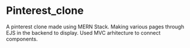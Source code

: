 # Pinterest_clone
A pinterest clone made using MERN Stack.
Making various pages through EJS in the backend to display.
Used MVC arhitecture to connect components. 

